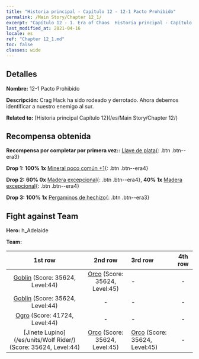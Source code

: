 ```yaml
---
title: "Historia principal - Capítulo 12 - 12-1 Pacto Prohibido"
permalink: /Main Story/Chapter 12_1/
excerpt: "Capítulo 12 - 1. Era of Chaos  Historia principal - Capítulo 12_1. 12-1 Pacto Prohibido"
last_modified_at: 2021-04-16
locale: es
ref: "Chapter 12_1.md"
toc: false
classes: wide
---
```


## Detalles

 **Nombre:** 12-1 Pacto Prohibido

 **Descripción:** Crag Hack ha sido rodeado y derrotado. Ahora debemos identificar a nuestro enemigo al sur.

 **Related to:** [Historia principal Capítulo 12](/es/Main Story/Chapter 12/)

## Recompensa obtenida

 **Recompensa por completar por primera vez::** [Llave de plata](/es/Items/con_693/){: .btn .btn--era3}

 **Drop 1:** **100% 1x** [Mineral poco común +1](/es/Items/mat_40/){: .btn .btn--era4}

 **Drop 2:** **60% 0x** [Madera excepcional](/es/Items/mat_34/){: .btn .btn--era4}, **40% 1x** [Madera excepcional](/es/Items/mat_34/){: .btn .btn--era4}

 **Drop 3:** **100% 1x** [Pergaminos de hechizo](/es/Items/con_694/){: .btn .btn--era3}


## Fight against Team
 **Hero:** h_Adelaide

 **Team:**


  | 1st row | 2nd row | 3rd row | 4th row |
  |:----:|:----:|:----|:----:|
  | [Goblin](/es/units/Goblin/) (Score: 35624, Level:44)  | [Orco](/es/units/Orc/) (Score: 35624, Level:45)  | - | - |
  | [Goblin](/es/units/Goblin/) (Score: 35624, Level:44)  | - | - | - |
  | [Ogro](/es/units/Ogre/) (Score: 41724, Level:44)  | - | - | - |
  | [Jinete Lupino](/es/units/Wolf Rider/) (Score: 35624, Level:44)  | [Orco](/es/units/Orc/) (Score: 35624, Level:45)  | [Orco](/es/units/Orc/) (Score: 35624, Level:45)  | - |


